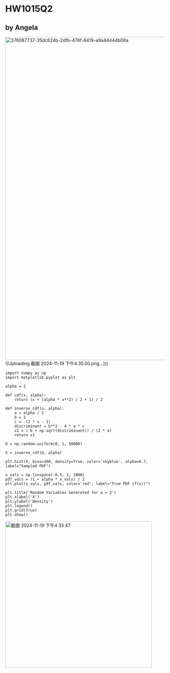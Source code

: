 # HW1015Q2
## by Angela
<img width="1022" alt="376087737-35dc624b-2dfb-476f-8419-a9a44444b08a" src="https://github.com/user-attachments/assets/d08daecc-17de-49dd-b813-65a9ad8fb607">
![Uploading 截圖 2024-11-19 下午4.35.00.png…]()

```
import numpy as np
import matplotlib.pyplot as plt

alpha = 2  

def cdf(x, alpha):
    return (x + (alpha * x**2) / 2 + 1) / 2

def inverse_cdf(u, alpha):
    a = alpha / 2
    b = 1
    c = -(2 * u - 1)
    discriminant = b**2 - 4 * a * c
    x1 = (-b + np.sqrt(discriminant)) / (2 * a)
    return x1

U = np.random.uniform(0, 1, 50000) 

X = inverse_cdf(U, alpha)

plt.hist(X, bins=100, density=True, color='skyblue', alpha=0.7, label="Sampled PDF")

x_vals = np.linspace(-0.5, 1, 1000)
pdf_vals = (1 + alpha * x_vals) / 2
plt.plot(x_vals, pdf_vals, color='red', label="True PDF (f(x))")

plt.title('Random Variables Generated for α = 2')
plt.xlabel('X')
plt.ylabel('Density')
plt.legend()
plt.grid(True)
plt.show()
```

<img width="463" alt="截圖 2024-11-19 下午4 35 47" src="https://github.com/user-attachments/assets/4895c172-20e3-46e8-a838-f23199af9ecf">
